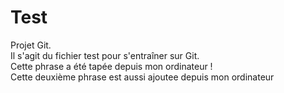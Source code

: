 # Test
Projet Git. <br/>
Il s'agit du fichier test pour s'entraîner sur Git.
</br>
Cette phrase a été tapée depuis mon ordinateur !
</br>
Cette deuxième phrase est aussi ajoutee depuis mon ordinateur
